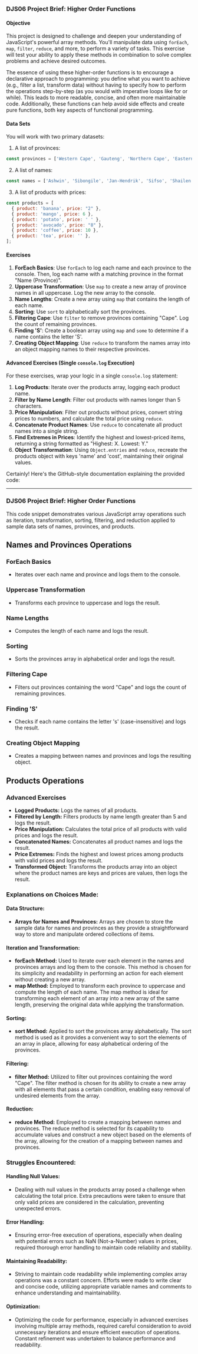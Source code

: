 ### DJS06 Project Brief: Higher Order Functions

#### Objective
This project is designed to challenge and deepen your understanding of JavaScript's powerful array methods. You'll manipulate data using `forEach`, `map`, `filter`, `reduce`, and more, to perform a variety of tasks. This exercise will test your ability to apply these methods in combination to solve complex problems and achieve desired outcomes.

The essence of using these higher-order functions is to encourage a declarative approach to programming: you define what you want to achieve (e.g., filter a list, transform data) without having to specify how to perform the operations step-by-step (as you would with imperative loops like for or while). This leads to more readable, concise, and often more maintainable code. Additionally, these functions can help avoid side effects and create pure functions, both key aspects of functional programming.

#### Data Sets
You will work with two primary datasets:

1. A list of provinces:
```javascript
const provinces = ['Western Cape', 'Gauteng', 'Northern Cape', 'Eastern Cape', 'KwaZulu-Natal', 'Free State'];
```
2. A list of names:
```javascript
const names = ['Ashwin', 'Sibongile', 'Jan-Hendrik', 'Sifso', 'Shailen', 'Frikkie'];
```
3. A list of products with prices:
```javascript
const products = [
  { product: 'banana', price: "2" },
  { product: 'mango', price: 6 },
  { product: 'potato', price: ' ' },
  { product: 'avocado', price: "8" },
  { product: 'coffee', price: 10 },
  { product: 'tea', price: '' },
];
```

#### Exercises

1. **ForEach Basics**: Use `forEach` to log each name and each province to the console. Then, log each name with a matching province in the format "Name (Province)".
2. **Uppercase Transformation**: Use `map` to create a new array of province names in all uppercase. Log the new array to the console.
3. **Name Lengths**: Create a new array using `map` that contains the length of each name.
4. **Sorting**: Use `sort` to alphabetically sort the provinces. 
5. **Filtering Cape**: Use `filter` to remove provinces containing "Cape". Log the count of remaining provinces.
6. **Finding 'S'**: Create a boolean array using `map` and `some` to determine if a name contains the letter 'S'.
7. **Creating Object Mapping**: Use `reduce` to transform the names array into an object mapping names to their respective provinces.

#### Advanced Exercises (Single `console.log` Execution)
For these exercises, wrap your logic in a single `console.log` statement:

1. **Log Products**: Iterate over the products array, logging each product name.
2. **Filter by Name Length**: Filter out products with names longer than 5 characters.
3. **Price Manipulation**: Filter out products without prices, convert string prices to numbers, and calculate the total price using `reduce`.
4. **Concatenate Product Names**: Use `reduce` to concatenate all product names into a single string.
5. **Find Extremes in Prices**: Identify the highest and lowest-priced items, returning a string formatted as "Highest: X. Lowest: Y."
6. **Object Transformation**: Using `Object.entries` and `reduce`, recreate the products object with keys 'name' and 'cost', maintaining their original values.

Certainly! Here's the GitHub-style documentation explaining the provided code:

---

### DJS06 Project Brief: Higher Order Functions

This code snippet demonstrates various JavaScript array operations such as iteration, transformation, sorting, filtering, and reduction applied to sample data sets of names, provinces, and products.

## Names and Provinces Operations

### ForEach Basics

- Iterates over each name and province and logs them to the console.

### Uppercase Transformation

- Transforms each province to uppercase and logs the result.

### Name Lengths

- Computes the length of each name and logs the result.

### Sorting

- Sorts the provinces array in alphabetical order and logs the result.

### Filtering Cape

- Filters out provinces containing the word "Cape" and logs the count of remaining provinces.

### Finding 'S'

- Checks if each name contains the letter 's' (case-insensitive) and logs the result.

### Creating Object Mapping

- Creates a mapping between names and provinces and logs the resulting object.

## Products Operations

### Advanced Exercises

- **Logged Products:** Logs the names of all products.
- **Filtered by Length:** Filters products by name length greater than 5 and logs the result.
- **Price Manipulation:** Calculates the total price of all products with valid prices and logs the result.
- **Concatenated Names:** Concatenates all product names and logs the result.
- **Price Extremes:** Finds the highest and lowest prices among products with valid prices and logs the result.
- **Transformed Object:** Transforms the products array into an object where the product names are keys and prices are values, then logs the result.
### Explanations on Choices Made:

#### Data Structure:
- **Arrays for Names and Provinces:** Arrays are chosen to store the sample data for names and provinces as they provide a straightforward way to store and manipulate ordered collections of items.

#### Iteration and Transformation:
- **forEach Method:** Used to iterate over each element in the names and provinces arrays and log them to the console. This method is chosen for its simplicity and readability in performing an action for each element without creating a new array.
- **map Method:** Employed to transform each province to uppercase and compute the length of each name. The map method is ideal for transforming each element of an array into a new array of the same length, preserving the original data while applying the transformation.

#### Sorting:
- **sort Method:** Applied to sort the provinces array alphabetically. The sort method is used as it provides a convenient way to sort the elements of an array in place, allowing for easy alphabetical ordering of the provinces.

#### Filtering:
- **filter Method:** Utilized to filter out provinces containing the word "Cape". The filter method is chosen for its ability to create a new array with all elements that pass a certain condition, enabling easy removal of undesired elements from the array.

#### Reduction:
- **reduce Method:** Employed to create a mapping between names and provinces. The reduce method is selected for its capability to accumulate values and construct a new object based on the elements of the array, allowing for the creation of a mapping between names and provinces.

### Struggles Encountered:

#### Handling Null Values:
- Dealing with null values in the products array posed a challenge when calculating the total price. Extra precautions were taken to ensure that only valid prices are considered in the calculation, preventing unexpected errors.

#### Error Handling:
- Ensuring error-free execution of operations, especially when dealing with potential errors such as NaN (Not-a-Number) values in prices, required thorough error handling to maintain code reliability and stability.

#### Maintaining Readability:
- Striving to maintain code readability while implementing complex array operations was a constant concern. Efforts were made to write clear and concise code, utilizing appropriate variable names and comments to enhance understanding and maintainability.

#### Optimization:
- Optimizing the code for performance, especially in advanced exercises involving multiple array methods, required careful consideration to avoid unnecessary iterations and ensure efficient execution of operations. Constant refinement was undertaken to balance performance and readability.

